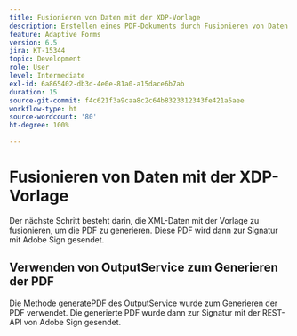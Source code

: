```yaml
---
title: Fusionieren von Daten mit der XDP-Vorlage
description: Erstellen eines PDF-Dokuments durch Fusionieren von Daten mit der Vorlage
feature: Adaptive Forms
version: 6.5
jira: KT-15344
topic: Development
role: User
level: Intermediate
exl-id: 6a865402-db3d-4e0e-81a0-a15dace6b7ab
duration: 15
source-git-commit: f4c621f3a9caa8c2c64b8323312343fe421a5aee
workflow-type: ht
source-wordcount: '80'
ht-degree: 100%

---
```


# Fusionieren von Daten mit der XDP-Vorlage

Der nächste Schritt besteht darin, die XML-Daten mit der Vorlage zu fusionieren, um die PDF zu generieren. Diese PDF wird dann zur Signatur mit Adobe Sign gesendet.

## Verwenden von OutputService zum Generieren der PDF

Die Methode [generatePDF](https://developer.adobe.com/experience-manager/reference-materials/6-5/forms/javadocs/com/adobe/fd/output/api/OutputService.html?lang=de#generatePDFOutput-com.adobe.aemfd.docmanager.Document-com.adobe.aemfd.docmanager.Document-com.adobe.fd.output.api.PDFOutputOptions-) des OutputService wurde zum Generieren der PDF verwendet.
Die generierte PDF wurde dann zur Signatur mit der REST-API von Adobe Sign gesendet.
